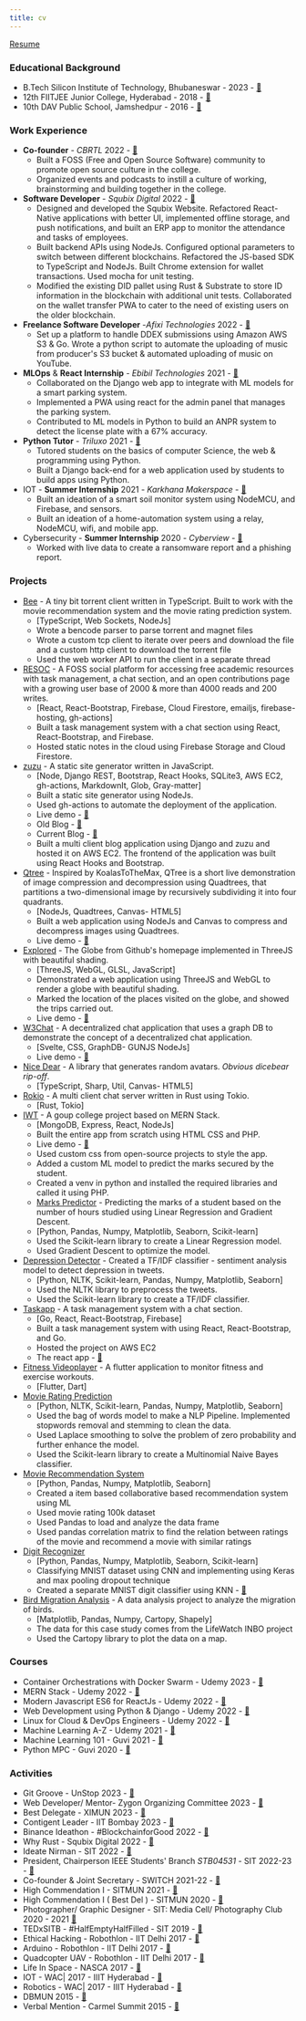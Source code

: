 ```yaml
---
title: cv
---
```

[Resume](/resume.pdf)

### Educational Background

- B.Tech Silicon Institute of Technology, Bhubaneswar - 2023 - [🔗](/assets/docs/190310030.pdf)
- 12th FIITJEE Junior College, Hyderabad - 2018  - [🔗](https://drive.google.com/file/d/1GYaQYoUpT1h76NqwHfml-aByx4YrshfK/view?usp=sharing)
- 10th DAV Public School, Jamshedpur - 2016 - [🔗](https://drive.google.com/file/d/12Nwsc_b1iR7ZO70Oh-c7T9ImnDcg_GL4/view?usp=sharing)

### Work Experience

- **Co-founder** - *CBRTL* 2022 - [🔗](https://cbrtl.github.io/)
  - Built a FOSS (Free and Open Source Software) community to promote open source culture in the college.
  - Organized events and podcasts to instill a culture of working, brainstorming and building together in the college.
- **Software Developer** - *Squbix Digital* 2022 - [🔗](https://drive.google.com/file/d/1Pr6ttzQEk0Bj83pxCafFloiKx7KYOLJX/view?usp=sharing)
  - Designed and developed the Squbix Website. Refactored React-Native applications with better UI, implemented offline storage, and push notifications, and built an ERP app to monitor the attendance and tasks of employees.
  - Built backend APIs using NodeJs. Configured optional parameters to switch between different blockchains. Refactored the JS-based SDK to TypeScript and NodeJs. Built Chrome extension for wallet transactions. Used mocha for unit testing.
  - Modified the existing DID pallet using Rust \& Substrate to store ID information in the blockchain with additional unit tests. Collaborated on the wallet transfer PWA to cater to the need of existing users on the older blockchain.
- **Freelance Software Developer** -*Afixi Technologies* 2022 - [🔗]()
  - Set up a platform to handle DDEX submissions using Amazon AWS S3 & Go. Wrote a python script to automate the uploading of music from producer's S3 bucket & automated uploading of music on YouTube.
- **MLOps** & **React Internship** - *Ebibil Technologies* 2021 - [🔗](https://drive.google.com/file/d/1povslBn3QFW9GvSJSvPLF3UqN1-2DBuI/view?usp=sharing)
  - Collaborated on the Django web app to integrate with ML models for a smart parking system.
  - Implemented a PWA using react for the admin panel that manages the parking system.
  - Contributed to ML models in Python to build an ANPR system to detect the license plate with a 67\% accuracy.
- **Python Tutor** - *Triluxo* 2021 - [🔗](https://drive.google.com/file/d/1QtlOYWOXRhybfRIgOV-px3bPdye2M_cW/view?usp=sharing)
  - Tutored students on the basics of computer Science, the web \& programming using Python.
  - Built a Django back-end for a web application used by students to build apps using Python.
- IOT - **Summer Internship** 2021 - *Karkhana Makerspace* - [🔗](https://drive.google.com/file/d/18hbsEls6Ti3vFM64GCmf8Y-hIz08NHAA/view?usp=sharing)
  - Built an ideation of a smart soil monitor system using  NodeMCU, and Firebase, and  sensors.
  - Built an ideation of a home-automation system using a relay, NodeMCU, wifi, and mobile app.
- Cybersecurity - **Summer Internship** 2020 - *Cyberview* - [🔗](https://drive.google.com/file/d/1a68XtgS5uDUxSsAYS933G-HfGM07kGUK/view?usp=sharing)
  - Worked with live data to create a ransomware report and a phishing report.

### Projects

- [Bee](https://github.com/fuzzymfx/b) - A tiny bit torrent client written in TypeScript. Built to work with the movie recommendation system and the movie rating prediction system.
  - \[TypeScript, Web Sockets, NodeJs]
  - Wrote a bencode parser to parse torrent and magnet files
  - Wrote a custom tcp client to iterate over peers and download the file and a custom http client to download the torrent file
  - Used the web worker API to run the client in a separate thread
- [RESOC](https://github.com/fuzzymfx/resoc) - A FOSS social platform for accessing free academic resources with task management, a chat section, and an open contributions page with a growing user base of 2000 & more than 4000 reads and 200 writes.
  - \[React, React-Bootstrap, Firebase, Cloud Firestore, emailjs, firebase-hosting, gh-actions]
  - Built a task management system with a chat section using React, React-Bootstrap, and Firebase.
  - Hosted static notes in the cloud using Firebase Storage and Cloud Firestore.
- [zuzu](https://github.com/fuzzymfx/zuzu) - A static site generator written in JavaScript.
  - \[Node, Django REST, Bootstrap, React Hooks, SQLite3, AWS EC2, gh-actions, MarkdownIt, Glob, Gray-matter]
  - Built a static site generator using NodeJs.
  - Used gh-actions to automate the deployment of the application.
  - Live demo - [🔗](https://anubhavp.dev/zuzu/)
  - Old Blog - [🔗](https://anubhavp.dev/oldblog/)
  - Current Blog - [🔗](https://anubhavp.dev/blog/)
  - Built a multi client blog application using Django and zuzu and hosted it on AWS EC2. The frontend of the application was built using React Hooks and Bootstrap.
- [Qtree](https://github.com/fuzzymfx/qd-compression) - Inspired by KoalasToTheMax, QTree is a short live demonstration of image compression and decompression using Quadtrees, that partitions a two-dimensional image by recursively subdividing it into four quadrants.
  - \[NodeJs, Quadtrees, Canvas- HTML5]
  - Built a web application using NodeJs and Canvas to compress and decompress images using Quadtrees.
  - Live demo - [🔗](https://anubhavp.dev/blog/qtree/)
- [Explored](https://github.com/fuzzymfx/explored) - The Globe from Github's homepage implemented in ThreeJS with beautiful shading.
  - \[ThreeJS, WebGL, GLSL, JavaScript]
  - Demonstrated a web application using ThreeJS and WebGL to render a globe with beautiful shading.
  - Marked the location of the places visited on the globe, and showed the trips carried out.
  - Live demo - [🔗](https://anubhavp.dev/explored/)
- [W3Chat](https://github.com/fuzzymfx/w3bchat-dapp) - A decentralized chat application that uses a graph DB to demonstrate the concept of a decentralized chat application.
  - \[Svelte, CSS, GraphDB- GUNJS NodeJs]
  - Live demo - [🔗](https://anubhavp.dev/w3bchat-dapp/)
- [Nice Dear](https://github.com/fuzzymfx/nicedear) - A library that generates random avatars. *Obvious dicebear rip-off*.
  - \[TypeScript, Sharp, Util, Canvas- HTML5]
- [Rokio](https://github.com/fuzzymfx/rust-tokio-chat-server) - A multi client chat server written in Rust using Tokio.
  - \[Rust, Tokio]
- [IWT](https://github.com/fuzzymfx/iwtserver) - A goup college project based on MERN Stack.
  - \[MongoDB, Express, React, NodeJs]
  - Built the entire app from scratch using HTML CSS and PHP.
  - Live demo - [🔗](https://anubhavp.dev/IWT_project/)
  - Used custom css from open-source projects to style the app.
  - Added a custom ML model to predict the marks secured by the student.
  - Created a venv in python and installed the required libraries and called it using PHP.
  - [Marks Predictor](https://github.com/fuzzymfx/Marks-predictor) - Predicting the marks of a student based on the number of hours studied using Linear Regression and Gradient Descent.
  - \[Python, Pandas, Numpy, Matplotlib, Seaborn, Scikit-learn]
  - Used the Scikit-learn library to create a Linear Regression model.
  - Used Gradient Descent to optimize the model.
- [Depression Detector](https://github.com/fuzzymfx/Detecting-Depression-in-Tweets) - Created a TF/IDF classifier - sentiment analysis model to detect depression in tweets.
  - \[Python, NLTK, Scikit-learn, Pandas, Numpy, Matplotlib, Seaborn]
  - Used the NLTK library to preprocess the tweets.
  - Used the Scikit-learn library to create a TF/IDF classifier.
- [Taskapp](https://github.com/fuzzymfx/go-react-taskapp) - A task management system with a chat section.
  - \[Go, React, React-Bootstrap, Firebase]
  - Built a task management system with using React, React-Bootstrap, and Go.
  - Hosted the project on AWS EC2
  - The react app - [🔗](https://github.com/fuzzymfx/react-frontend-blogapp)
- [Fitness Videoplayer](https://github.com/fuzzymfx/fitness-videoplayer) - A flutter application to monitor fitness and exercise workouts.
  - \[Flutter, Dart]
- [Movie Rating Prediction](https://github.com/fuzzymfx/Movie-rating-prediction)
  - \[Python, NLTK, Scikit-learn, Pandas, Numpy, Matplotlib, Seaborn]
  - Used the bag of words model to make a NLP Pipeline. Implemented stopwords removal and stemming to clean the data.
  - Used Laplace smoothing to solve the problem of zero probability and further enhance the model.
  - Used the Scikit-learn library to create a Multinomial Naive Bayes classifier.
- [Movie Recommendation System](https://github.com/fuzzymfx/Movie-recommendation)
  - \[Python, Pandas, Numpy, Matplotlib, Seaborn]
  - Created a item based collaborative based recommendation system using ML
  - Used movie rating 100k dataset
  - Used Pandas to load and analyze the data frame
  - Used pandas correlation matrix to find the relation between ratings of the movie and recommend a movie with similar ratings
- [Digit Recognizer](https://github.com/fuzzymfx/HandwrittenDigitClassification)
  - \[Python, Pandas, Numpy, Matplotlib, Seaborn, Scikit-learn]
  - Classifying MNIST dataset using CNN and implementing using Keras and max pooling dropout technique
  - Created a separate MNIST digit classifier using KNN - [🔗](https://github.com/fuzzymfx/Classifying-mnist-digit-dataset)
- [Bird Migration Analysis](https://github.com/fuzzymfx/Bird-Migration-data-analysis) - A data analysis project to analyze the migration of birds.
  - \[Matplotlib, Pandas, Numpy, Cartopy, Shapely]
  - The data for this case study comes from the LifeWatch INBO project
  - Used the Cartopy library to plot the data on a map.

### Courses

- Container Orchestrations with Docker Swarm - Udemy 2023 - [🔗]()
- MERN Stack - Udemy 2022 - [🔗](https://www.udemy.com/certificate/UC-1e62205e-604a-403b-86c3-c4da1a60b22e/?utm_source=sendgrid.com&utm_medium=email&utm_campaign=email)
- Modern Javascript ES6 for ReactJs - Udemy 2022 - [🔗](https://www.udemy.com/certificate/UC-08f55382-07f4-4b97-93a8-da96e5c59d2e/)
- Web Development using Python & Django - Udemy 2022 - [🔗](https://www.udemy.com/certificate/UC-57717fcc-055f-4094-80e5-ead8e1e17e22/)
- Linux for Cloud & DevOps Engineers - Udemy 2022 - [🔗](https://www.udemy.com/certificate/UC-43d4c49a-155a-4b08-8524-ed7cae15e55e/)
- Machine Learning A-Z - Udemy 2021 - [🔗](https://www.udemy.com/certificate/UC-adb61864-cce8-4666-b69a-3928567bc557/)
- Machine Learning 101 - Guvi 2021 - [🔗](https://www.guvi.in/verify-certificate?id=32J12d6T5mlsu464Y6&course=introduction-to-ml)
- Python MPC - Guvi 2020 - [🔗](https://www.guvi.in/verify-certificate?id=679711o0122cwk0L2A )

### Activities

- Git Groove - UnStop 2023 - [🔗](https://www.linkedin.com/posts/anubhabpatnaik0530_git-groove-getting-into-the-rhythm-of-version-activity-7050527332519862272-jniz?utm_source=share&utm_medium=member_desktop)
- Web Developer/ Mentor- Zygon Organizing Committee 2023 - [🔗](https://drive.google.com/file/d/1Xqf9fN3ABCQli4tqEc39RKe3iXkqf-sx/view?usp=share_link)
- Best Delegate - XIMUN 2023 - [🔗](https://drive.google.com/file/d/1vTZl3K2kRTJgDgFr3lN5mxSaz7pnwvc2/view?usp=sharing)
- Contigent Leader - IIT Bombay 2023 - [🔗](https://drive.google.com/file/d/1NMJChzaUcKUKqYJJW3EEGX2WogZyVPJh/view?usp=sharing)
- Binance Ideathon - #BlockchainforGood 2022 - [🔗](https://drive.google.com/file/d/1IcDC_7L4bw-PPsLsNhH9cS2ezDynDAMB/view?usp=share_🔗)
- Why Rust - Squbix Digital 2022 - [🔗](https://www.linkedin.com/posts/anubhabpatnaik0530_i-hosted-a-tech-talk-last-week-and-it-went-activity-6987708219385122816-aq9z?utm_source=share&utm_medium=member_desktop)
- Ideate Nirman - SIT 2022 - [🔗](https://drive.google.com/file/d/1i--TyXYDPxMN5IbokTzFoTGE4K-rnpXM/view?usp=share_link)
- President, Chairperson IEEE Students' Branch *STB04531* - SIT 2022-23 - [🔗](https://drive.google.com/file/d/1tGYRWLyCbovR9_ufuW2y-mqEUkitOGzE/view?usp=share_link)
- Co-founder & Joint Secretary - SWITCH 2021-22 - [🔗](https://drive.google.com/file/d/1Zub7ui2WCRYgN7tM0G8p-dbeFLirGR-d/view?usp=sharing)
- High Commendation I - SITMUN 2021 - [🔗](https://drive.google.com/file/d/1RI8fXtCTYrlYlX-dnGvfQQ76CHx0AEaq/view?usp=sharing)
- High Commendation I ( Best Del ) - SITMUN 2020 - [🔗](https://drive.google.com/file/d/1nbwySBjw8uUQH9bWY_vR0SeXt8x4B54M/view?usp=sharing)
- Photographer/ Graphic Designer - SIT: Media Cell/ Photography Club 2020 - 2021 [🔗](https://www.instagram.com/silicontech_bbs/)
- TEDxSITB - #HalfEmptyHalfFilled - SIT 2019 - [🔗](https://drive.google.com/file/d/1gR4mUn0_gmW-SlzKR3x3xHLJiC_FHauu/view?usp=sharing)
- Ethical Hacking - Robothlon - IIT Delhi 2017 - [🔗](https://drive.google.com/file/d/1l2OJHdRoMyoC82yqap_zMMCxcmC328Qz/view?usp=sharing)
- Arduino - Robothlon - IIT Delhi 2017 - [🔗](https://drive.google.com/file/d/1l2OJHdRoMyoC82yqap_zMMCxcmC328Qz/view?usp=sharing)
- Quadcopter UAV - Robothlon - IIT Delhi 2017 - [🔗](https://drive.google.com/file/d/1l2OJHdRoMyoC82yqap_zMMCxcmC328Qz/view?usp=sharing)
- Life In Space - NASCA 2017 - [🔗](https://drive.google.com/file/d/1hQffr-hLFVeeAo_9Dkvmaq87Vm911YNc/view?usp=sharing)
- IOT - WAC| 2017 - IIIT Hyderabad - [🔗](https://drive.google.com/file/d/1ah39XzFJcXEOMKJ7zhf-lxNRsVo_FoZJ/view?usp=sharing)
- Robotics - WAC| 2017 - IIIT Hyderabad - [🔗](https://drive.google.com/file/d/1ah39XzFJcXEOMKJ7zhf-lxNRsVo_FoZJ/view?usp=sharing)
- DBMUN 2015 - [🔗](https://drive.google.com/file/d/1Q_VKZvBaNKGkLvXJB_O2Tz9zrWRWqpxW/view?usp=sharing)
- Verbal Mention - Carmel Summit 2015 - [🔗](https://drive.google.com/file/d/1tB5BhhxyfFI4ZGXqUUqqAgwwz8GItF3R/view?usp=sharing)
